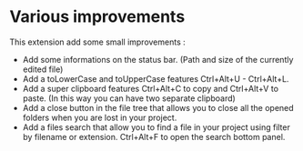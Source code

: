 Various improvements
=============================

This extension add some small improvements :

- Add some informations on the status bar. (Path and size of the currently edited file)
- Add a toLowerCase and toUpperCase features Ctrl+Alt+U - Ctrl+Alt+L.
- Add a super clipboard features Ctrl+Alt+C to copy and Ctrl+Alt+V to paste. (In this way you can have two separate clipboard)
- Add a close button in the file tree that allows you to close all the opened folders when you are lost in your project.
- Add a files search that allow you to find a file in your project using filter by filename or extension. Ctrl+Alt+F to open the search bottom panel.
